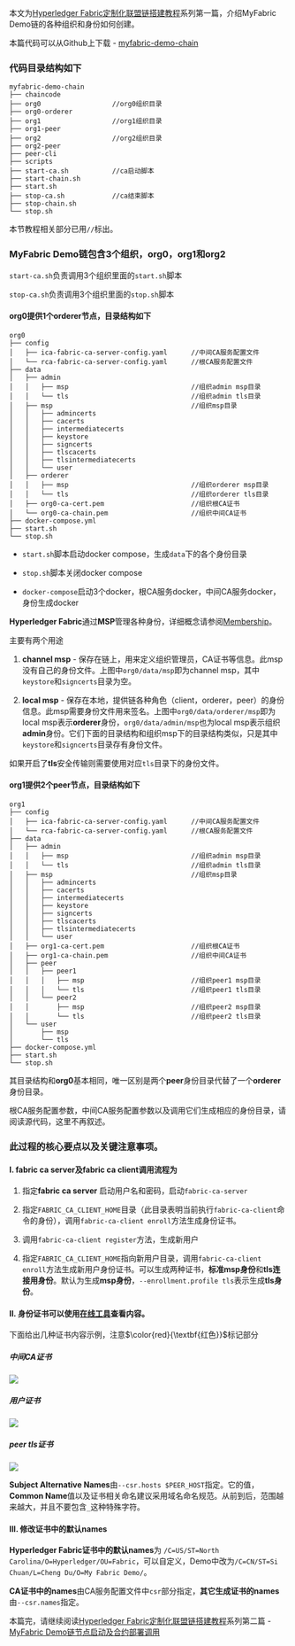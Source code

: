 本文为[Hyperledger Fabric定制化联盟链搭建教程](https://www.jianshu.com/p/4fd103dee864)系列第一篇，介绍MyFabric Demo链的各种组织和身份如何创建。

本篇代码可以从Github上下载 - [myfabric-demo-chain](https://github.com/fftt2017/myfabric-demo-chain)

### 代码目录结构如下

```
myfabric-demo-chain
├── chaincode
├── org0                  //org0组织目录
├── org0-orderer
├── org1                  //org1组织目录
├── org1-peer
├── org2                  //org2组织目录
├── org2-peer
├── peer-cli
├── scripts
├── start-ca.sh           //ca启动脚本
├── start-chain.sh
├── start.sh
├── stop-ca.sh            //ca结束脚本
├── stop-chain.sh
└── stop.sh
```

本节教程相关部分已用`//`标出。

### MyFabric Demo链包含3个组织，org0，org1和org2

`start-ca.sh`负责调用3个组织里面的`start.sh`脚本

`stop-ca.sh`负责调用3个组织里面的`stop.sh`脚本

#### org0提供1个orderer节点，目录结构如下

```
org0
├── config
│   ├── ica-fabric-ca-server-config.yaml      //中间CA服务配置文件
│   └── rca-fabric-ca-server-config.yaml      //根CA服务配置文件
├── data
│   ├── admin                                                      
│   │   ├── msp                               //组织admin msp目录
│   │   └── tls                               //组织admin tls目录
│   ├── msp                                   //组织msp目录
│   │   ├── admincerts
│   │   ├── cacerts
│   │   ├── intermediatecerts
│   │   ├── keystore
│   │   ├── signcerts
│   │   ├── tlscacerts
│   │   ├── tlsintermediatecerts
│   │   └── user
│   ├── orderer                                                    
│   │   ├── msp                               //组织orderer msp目录
│   │   └── tls                               //组织orderer tls目录
│   ├── org0-ca-cert.pem                      //组织根CA证书
│   └── org0-ca-chain.pem                     //组织中间CA证书
├── docker-compose.yml
├── start.sh
└── stop.sh
```

- `start.sh`脚本启动docker compose，生成`data`下的各个身份目录

- `stop.sh`脚本关闭docker compose

- `docker-compose`启动3个docker，根CA服务docker，中间CA服务docker，身份生成docker

**Hyperledger Fabric**通过**MSP**管理各种身份，详细概念请参阅[Membership](https://hyperledger-fabric.readthedocs.io/en/release-1.4/membership/membership.html)。

主要有两个用途

1. **channel msp** - 保存在链上，用来定义组织管理员，CA证书等信息。此msp没有自己的身份文件。上图中`org0/data/msp`即为channel msp，其中`keystore`和`signcerts`目录为空。

2. **local msp** - 保存在本地，提供链各种角色（client，orderer，peer）的身份信息。此msp需要身份文件用来签名。上图中`org0/data/orderer/msp`即为local msp表示**orderer**身份，`org0/data/admin/msp`也为local msp表示组织**admin**身份。它们下面的目录结构和组织msp下的目录结构类似，只是其中`keystore`和`signcerts`目录存有身份文件。

如果开启了**tls**安全传输则需要使用对应`tls`目录下的身份文件。

#### org1提供2个peer节点，目录结构如下

```
org1
├── config
│   ├── ica-fabric-ca-server-config.yaml      //中间CA服务配置文件
│   └── rca-fabric-ca-server-config.yaml      //根CA服务配置文件
├── data
│   ├── admin
│   │   ├── msp                               //组织admin msp目录
│   │   └── tls                               //组织admin tls目录
│   ├── msp                                   //组织msp目录
│   │   ├── admincerts
│   │   ├── cacerts
│   │   ├── intermediatecerts
│   │   ├── keystore 
│   │   ├── signcerts
│   │   ├── tlscacerts
│   │   ├── tlsintermediatecerts
│   │   └── user
│   ├── org1-ca-cert.pem                      //组织根CA证书
│   ├── org1-ca-chain.pem                     //组织中间CA证书
│   ├── peer
│   │   ├── peer1
│   │   │   ├── msp                           //组织peer1 msp目录
│   │   │   └── tls                           //组织peer1 tls目录
│   │   └── peer2
│   │       ├── msp                           //组织peer2 msp目录
│   │       └── tls                           //组织peer2 tls目录
│   └── user
│       ├── msp
│       └── tls
├── docker-compose.yml
├── start.sh
└── stop.sh
```

其目录结构和**org0**基本相同，唯一区别是两个**peer**身份目录代替了一个**orderer**身份目录。

根CA服务配置参数，中间CA服务配置参数以及调用它们生成相应的身份目录，请阅读源代码，这里不再叙述。

### 此过程的核心要点以及关键注意事项。

#### I. fabric ca server及fabric ca client调用流程为
1. 指定**fabric ca server** 启动用户名和密码，启动`fabric-ca-server`

2. 指定`FABRIC_CA_CLIENT_HOME`目录（此目录表明当前执行`fabric-ca-client`命令的身份），调用`fabric-ca-client enroll`方法生成身份证书。

3. 调用`fabric-ca-client register`方法，生成新用户

4. 指定`FABRIC_CA_CLIENT_HOME`指向新用户目录，调用`fabric-ca-client enroll`方法生成新用户身份证书。可以生成两种证书，**标准msp身份**和**tls连接用身份**。默认为生成**msp身份**，`--enrollment.profile tls`表示生成**tls身份**。

#### II. 身份证书可以使用[在线工具](https://report-uri.com/home/pem_decoder)查看内容。

下面给出几种证书内容示例，注意$\color{red}{\textbf{红色}}$标记部分

##### 中间CA证书
![](https://upload-images.jianshu.io/upload_images/14121537-c1d6d59c6bbc3936.jpg?imageMogr2/auto-orient/strip%7CimageView2/2/w/1240)

##### 用户证书
![](https://upload-images.jianshu.io/upload_images/14121537-dcf76d97cd7a066b.JPG?imageMogr2/auto-orient/strip%7CimageView2/2/w/1240)

##### peer tls证书
![](https://upload-images.jianshu.io/upload_images/14121537-7085782acf3d34fa.JPG?imageMogr2/auto-orient/strip%7CimageView2/2/w/1240)

**Subject Alternative Names**由`--csr.hosts $PEER_HOST`指定。它的值，**Common Name**值以及证书相关命名建议采用域名命名规范。从前到后，范围越来越大，并且不要包含`_`这种特殊字符。

#### III. 修改证书中的默认names

**Hyperledger Fabric证书中的默认names**为 `/C=US/ST=North Carolina/O=Hyperledger/OU=Fabric`，可以自定义，Demo中改为`/C=CN/ST=Si Chuan/L=Cheng Du/O=My Fabric Demo/`。

**CA证书中的names**由CA服务配置文件中`csr`部分指定，**其它生成证书的names**由`--csr.names`指定。

本篇完，请继续阅读[Hyperledger Fabric定制化联盟链搭建教程](https://www.jianshu.com/p/4fd103dee864)系列第二篇 - [MyFabric Demo链节点启动及合约部署调用]()